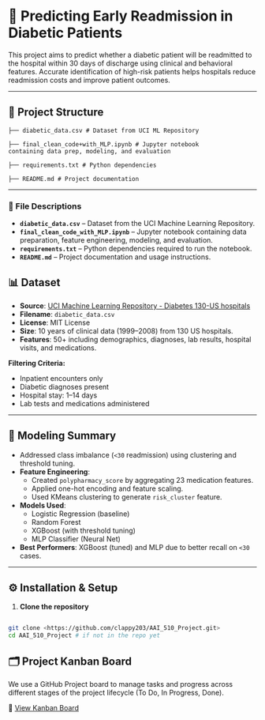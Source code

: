 # 🏥 Predicting Early Readmission in Diabetic Patients

This project aims to predict whether a diabetic patient will be readmitted to the hospital within 30 days of discharge using clinical and behavioral features. Accurate identification of high-risk patients helps hospitals reduce readmission costs and improve patient outcomes.

---

## 📁 Project Structure

    ├── diabetic_data.csv # Dataset from UCI ML Repository

    ├── final_clean_code+with_MLP.ipynb # Jupyter notebook
    containing data prep, modeling, and evaluation

    ├── requirements.txt # Python dependencies

    ├── README.md # Project documentation

---

### 📄 File Descriptions

- **`diabetic_data.csv`** – Dataset from the UCI Machine Learning Repository.
- **`final_clean_code_with_MLP.ipynb`** – Jupyter notebook containing data preparation, feature engineering, modeling, and evaluation.
- **`requirements.txt`** – Python dependencies required to run the notebook.
- **`README.md`** – Project documentation and usage instructions.

## 📊 Dataset

- **Source**: [UCI Machine Learning Repository - Diabetes 130-US hospitals](https://archive.ics.uci.edu/ml/datasets/diabetes+130-us+hospitals+for+years+1999-2008)
- **Filename**: `diabetic_data.csv`
- **License**: MIT License
- **Size**: 10 years of clinical data (1999–2008) from 130 US hospitals.
- **Features**: 50+ including demographics, diagnoses, lab results, hospital visits, and medications.

**Filtering Criteria:**

- Inpatient encounters only
- Diabetic diagnoses present
- Hospital stay: 1–14 days
- Lab tests and medications administered

---

## 🧠 Modeling Summary

- Addressed class imbalance (`<30` readmission) using clustering and threshold tuning.
- **Feature Engineering**:
  - Created `polypharmacy_score` by aggregating 23 medication features.
  - Applied one-hot encoding and feature scaling.
  - Used KMeans clustering to generate `risk_cluster` feature.
- **Models Used**:
  - Logistic Regression (baseline)
  - Random Forest
  - XGBoost (with threshold tuning)
  - MLP Classifier (Neural Net)
- **Best Performers**: XGBoost (tuned) and MLP due to better recall on `<30` cases.

---

## ⚙️ Installation & Setup

1. **Clone the repository**

```bash

git clone <https://github.com/clappy203/AAI_510_Project.git>
cd AAI_510_Project # if not in the repo yet

```

## 🗂️ Project Kanban Board

We use a GitHub Project board to manage tasks and progress across different stages of the project lifecycle (To Do, In Progress, Done).

🔗 [View Kanban Board](https://github.com/users/clappy203/projects/3)
